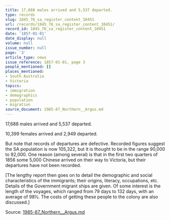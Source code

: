 ```yaml
---
title: 17,688 males arrived and 5,537 departed.
type: records
slug: 1845_76_sa_register_content_10451
url: /records/1845_76_sa_register_content_10451/
record_id: 1845_76_sa_register_content_10451
date: '1857-01-01'
date_display: null
volume: null
issue_number: null
page: '3'
article_type: news
issue_reference: 1857-01-01, page 3
people_mentioned: []
places_mentioned:
- South Australia
- Victoria
topics:
- immigration
- demographics
- population
- migration
source_document: 1985-87_Northern__Argus.md
---
```


17,688 males arrived and 5,537 departed.

10,399 females arrived and 2,949 departed.

But note that records of departures are defective.  Recorded figures suggest the SA population is now 105,322, but it is thought to be in the range 90,000 to 92,000.  One reason (among several) is that in the first two quarters of 1856 some 5,000 Chinese arrived on their way to Victoria, but their departures have not been recorded.

[The lengthy report then goes on to detail the demographic and social characteristics of the immigrants; their origins, literacy, occupations, etc.  Details of the Government migrant ships are given.  Of some interest is the length of the voyages, which ranged from 79 days to 132 days, with an average of 98½.  The costs of getting these people to the colony are also discussed.]

Source: [1985-87_Northern__Argus.md](/downloads/markdown/1985-87_Northern__Argus.md)
